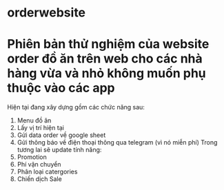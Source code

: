﻿# orderwebsite
# Phiên bản thử nghiệm của website order đồ ăn trên web cho các nhà hàng vừa và nhỏ không muốn phụ thuộc vào các app
Hiện tại đang xây dựng gồm các chức năng sau:
1. Menu đồ ăn
2. Lấy vị trí hiện tại
3. Gửi data order về google sheet
4. Gửi thông báo về điện thoại thông qua telegram (vì nó miễn phí)
Trong tương lai sẽ update tính năng:
1. Promotion
2. Phí vận chuyển
3. Phân loại catergories
4. Chiến dịch Sale 
